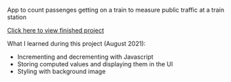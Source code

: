 App to count passenges getting on a train to measure public traffic at a train station

[Click here to view finished project](https://j-pohl.github.io/passenger_counting_app/)

What I learned during this project (August 2021):
- Incrementing and decrementing with Javascript
- Storing computed values and displaying them in the UI
- Styling with background image
